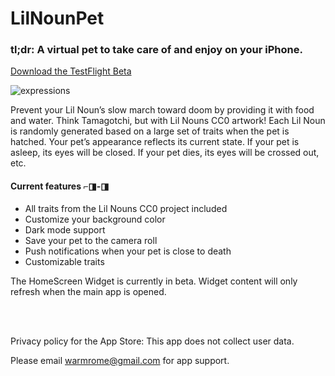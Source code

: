 # LilNounPet

### tl;dr: A virtual pet to take care of and enjoy on your iPhone. 

[Download the TestFlight Beta](https://testflight.apple.com/join/xbAAiLmE)

![expressions](https://user-images.githubusercontent.com/28959624/177456960-75afeba2-b428-4299-ae1d-979b62e8e950.png)


Prevent your Lil Noun’s slow march toward doom by providing it with food and water. Think Tamagotchi, but with Lil Nouns CC0 artwork! Each Lil Noun is randomly generated based on a large set of traits when the pet is hatched. Your pet’s appearance reflects its current state. If your pet is asleep, its eyes will be closed. If your pet dies, its eyes will be crossed out, etc.

#### Current features ⌐◨-◨

* All traits from the Lil Nouns CC0 project included
* Customize your background color
* Dark mode support
* Save your pet to the camera roll
* Push notifications when your pet is close to death
* Customizable traits


The HomeScreen Widget is currently in beta. Widget content will only refresh when the main app is opened.


<br>
<br>

Privacy policy for the App Store: This app does not collect user data.

Please email warmrome@gmail.com for app support.






